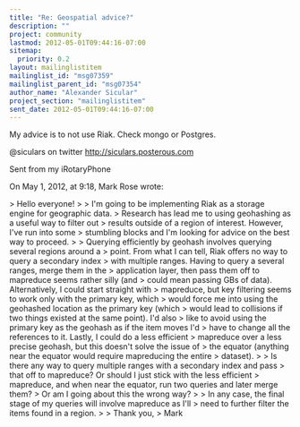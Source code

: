 ```yaml
---
title: "Re: Geospatial advice?"
description: ""
project: community
lastmod: 2012-05-01T09:44:16-07:00
sitemap:
  priority: 0.2
layout: mailinglistitem
mailinglist_id: "msg07359"
mailinglist_parent_id: "msg07354"
author_name: "Alexander Sicular"
project_section: "mailinglistitem"
sent_date: 2012-05-01T09:44:16-07:00
---
```



My advice is to not use Riak. Check mongo or Postgres. 


@siculars on twitter
http://siculars.posterous.com

Sent from my iRotaryPhone

On May 1, 2012, at 9:18, Mark Rose  wrote:

&gt; Hello everyone!
&gt; 
&gt; I'm going to be implementing Riak as a storage engine for geographic data. 
&gt; Research has lead me to using geohashing as a useful way to filter out 
&gt; results outside of a region of interest. However, I've run into some 
&gt; stumbling blocks and I'm looking for advice on the best way to proceed.
&gt; 
&gt; Querying efficiently by geohash involves querying several regions around a 
&gt; point. From what I can tell, Riak offers no way to query a secondary index 
&gt; with multiple ranges. Having to query a several ranges, merge them in the 
&gt; application layer, then pass them off to mapreduce seems rather silly (and 
&gt; could mean passing GBs of data). Alternatively, I could start straight with 
&gt; mapreduce, but key filtering seems to work only with the primary key, which 
&gt; would force me into using the geohashed location as the primary key (which 
&gt; would lead to collisions if two things existed at the same point). I'd also 
&gt; like to avoid using the primary key as the geohash as if the item moves I'd 
&gt; have to change all the references to it. Lastly, I could do a less efficient 
&gt; mapreduce over a less precise geohash, but this doesn't solve the issue of 
&gt; the equator (anything near the equator would require mapreducing the entire 
&gt; dataset).
&gt; 
&gt; Is there any way to query multiple ranges with a secondary index and pass 
&gt; that off to mapreduce? Or should I just stick with the less efficient 
&gt; mapreduce, and when near the equator, run two queries and later merge them? 
&gt; Or am I going about this the wrong way?
&gt; 
&gt; In any case, the final stage of my queries will involve mapreduce as I'll 
&gt; need to further filter the items found in a region.
&gt; 
&gt; Thank you,
&gt; Mark

